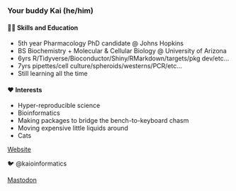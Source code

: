 ### Your buddy Kai (he/him)

####  🤹🏻 Skills and Education
* 5th year Pharmacology PhD candidate @ Johns Hopkins
* BS Biochemistry + Molecular & Cellular Biology @ University of Arizona
* 6yrs R/Tidyverse/Bioconductor/Shiny/RMarkdown/targets/pkg dev/etc...
* 7yrs pipettes/cell culture/spheroids/westerns/PCR/etc...
* Still learning all the time

#### ❤️ Interests
* Hyper-reproducible science
* Bioinformatics
* Making packages to bridge the bench-to-keyboard chasm
* Moving expensive little liquids around
* Cats

[Website](https://kaioinformatics.netlify.app/)

🐦 @kaioinformatics

<a rel="me" href="https://fosstodon.org/@kaio">Mastodon</a>
